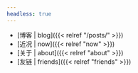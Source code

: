 ```yaml
---
headless: true
---
```

- [博客 | blog]({{< relref "/posts/" >}})
- [近况 | now]({{< relref "now" >}})
- [关于 | about]({{< relref "about" >}})
- [友链 | friends]({{< relref "friends" >}})
